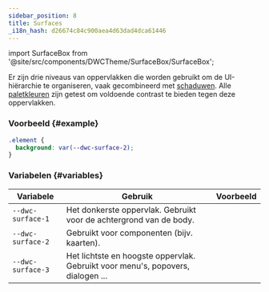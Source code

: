 ```yaml
---
sidebar_position: 8
title: Surfaces
_i18n_hash: d26674c84c900aea4d63dad4dca61446
---
```

import SurfaceBox from '@site/src/components/DWCTheme/SurfaceBox/SurfaceBox';

Er zijn drie niveaus van oppervlakken die worden gebruikt om de UI-hiërarchie te organiseren, vaak gecombineerd met [schaduwen](./shadows). Alle [paletkleuren](./colors) zijn getest om voldoende contrast te bieden tegen deze oppervlakken.

### Voorbeeld {#example}

```css
.element {
  background: var(--dwc-surface-2);
}
```

### Variabelen {#variables}

| **Variabele**     | **Gebruik**                                                               | **Voorbeeld**                               |
|-------------------|---------------------------------------------------------------------------|---------------------------------------------|
| `--dwc-surface-1` | Het donkerste oppervlak. Gebruikt voor de achtergrond van de body.       | <SurfaceBox surface="--dwc-surface-1" />  |
| `--dwc-surface-2` | Gebruikt voor componenten (bijv. kaarten).                               | <SurfaceBox surface="--dwc-surface-2" />  |
| `--dwc-surface-3` | Het lichtste en hoogste oppervlak. Gebruikt voor menu's, popovers, dialogen ... | <SurfaceBox surface="--dwc-surface-3" />  |
